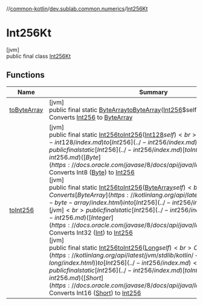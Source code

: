 //[common-kotlin](../../../index.md)/[dev.sublab.common.numerics](../index.md)/[Int256Kt](index.md)

# Int256Kt

[jvm]\
public final class [Int256Kt](index.md)

## Functions

| Name | Summary |
|---|---|
| [toByteArray](to-byte-array.md) | [jvm]<br>public final static [ByteArray](https://kotlinlang.org/api/latest/jvm/stdlib/kotlin/-byte-array/index.html)[toByteArray](to-byte-array.md)([Int256](../-int256/index.md)$self)<br>Converts [Int256](../-int256/index.md) to [ByteArray](https://kotlinlang.org/api/latest/jvm/stdlib/kotlin/-byte-array/index.html) |
| [toInt256](to-int256.md) | [jvm]<br>public final static [Int256](../-int256/index.md)[toInt256](to-int256.md)([Int128](../-int128/index.md)$self)<br>Converts [Int128](../-int128/index.md) to [Int256](../-int256/index.md)<br>[jvm]<br>public final static [Int256](../-int256/index.md)[toInt256](to-int256.md)([Byte](https://docs.oracle.com/javase/8/docs/api/java/lang/Byte.html)$self)<br>Converts Int8 ([Byte](https://kotlinlang.org/api/latest/jvm/stdlib/kotlin/-byte/index.html)) to [Int256](../-int256/index.md)<br>[jvm]<br>public final static [Int256](../-int256/index.md)[toInt256](to-int256.md)([ByteArray](https://kotlinlang.org/api/latest/jvm/stdlib/kotlin/-byte-array/index.html)$self)<br>Converts [ByteArray](https://kotlinlang.org/api/latest/jvm/stdlib/kotlin/-byte-array/index.html) into [Int256](../-int256/index.md)<br>[jvm]<br>public final static [Int256](../-int256/index.md)[toInt256](to-int256.md)([Integer](https://docs.oracle.com/javase/8/docs/api/java/lang/Integer.html)$self)<br>Converts Int32 ([Int](https://kotlinlang.org/api/latest/jvm/stdlib/kotlin/-int/index.html)) to [Int256](../-int256/index.md)<br>[jvm]<br>public final static [Int256](../-int256/index.md)[toInt256](to-int256.md)([Long](https://docs.oracle.com/javase/8/docs/api/java/lang/Long.html)$self)<br>Converts Int64 ([Long](https://kotlinlang.org/api/latest/jvm/stdlib/kotlin/-long/index.html)) to [Int256](../-int256/index.md)<br>[jvm]<br>public final static [Int256](../-int256/index.md)[toInt256](to-int256.md)([Short](https://docs.oracle.com/javase/8/docs/api/java/lang/Short.html)$self)<br>Converts Int16 ([Short](https://kotlinlang.org/api/latest/jvm/stdlib/kotlin/-short/index.html)) to [Int256](../-int256/index.md) |
